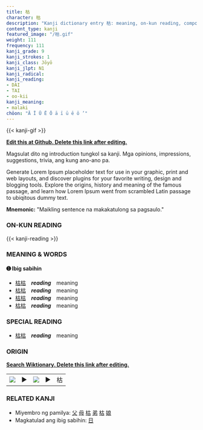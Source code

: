 ```yaml
---
title: 枯
character: 枯
description: "Kanji dictionary entry 枯: meaning, on-kun reading, compounds, origin, related kanji"
content_type: kanji
featured_image: "/枯.gif"
weight: 111
frequency: 111
kanji_grade: 9
kanji_strokes: 1
kanji_class: Jōyō
kanji_jlpt: N1
kanji_radical: 
kanji_reading: 
- DAI
- TAI
- oo-kii
kanji_meaning:
- malaki
chōon: "Ā Ī Ū Ē Ō ā ī ū ē ō ’"
---
```

[//]: # (Don't edit the line below. Kanji animated GIF code is automatically generated.)
{{< kanji-gif >}}

[//]: # (Edit below this line.)

**[Edit this at Github. Delete this link after editing.](https://github.com/tim0g/tim/tree/main/content/kanji/枯/index.md)**

Magsulat dito ng introduction tungkol sa kanji. Mga opinions, impressions, suggestions, trivia, ang kung ano-ano pa.

Generate Lorem Ipsum placeholder text for use in your graphic, print and web layouts, and discover plugins for your favorite writing, design and blogging tools. Explore the origins, history and meaning of the famous passage, and learn how Lorem Ipsum went from scrambled Latin passage to ubiqitous dummy text.
 
**Mnemonic:** "Maikling sentence na makakatulong sa pagsaulo."

### ON-KUN READING

[//]: # (Don't edit the line below. ON-KUN READING code is automatically generated.)
{{< kanji-reading >}}

### MEANING & WORDS

#### ➊ **Ibig sabihin**
  - [枯](../枯)[枯](../枯)　***reading***　meaning
  - [枯](../枯)[枯](../枯)　***reading***　meaning
  - [枯](../枯)[枯](../枯)　***reading***　meaning
  - [枯](../枯)[枯](../枯)　***reading***　meaning

### SPECIAL READING
  - [枯](../枯)[枯](../枯)　***reading***　meaning

### ORIGIN

**[Search Wiktionary. Delete this link after editing.](https://wiktionary.org/wiki/枯)**
<table class="kanji-table"><tr><td>
<img src="60px-枯-bronze.svg.png">
</td><td>▶</td><td>
<img src="60px-枯-oracle.svg.png">
</td><td>▶</td>
<td class="kanji-origin">枯</td>
</tr></table>

### RELATED KANJI
- Miyembro ng pamilya: [父](../父) [母](../母) [枯](../枯) [弟](../弟) [枯](../枯) [娘](../娘)
- Magkatulad ang ibig sabihin: [日](../日)
